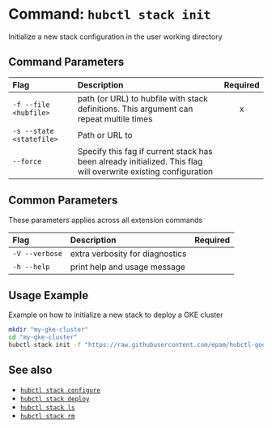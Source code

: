# Command: `hubctl stack init`

Initialize a new stack configuration in the user working directory

## Command Parameters

| Flag   | Description | Required
| :-------- | :-------- | :-: |
| `-f --file <hubfile>` | path (or URL) to hubfile with stack definitions. This argument can repeat multile times | x |
| `-s --state <statefile>` | Path or URL to |
| `--force` | Specify this fag if current stack has been already initialized. This flag will overwrite existing configuration |

## Common Parameters

These parameters applies across all extension commands

| Flag   | Description | Required
| :-------- | :-------- | :-: |
| `-V --verbose` | extra verbosity for diagnostics | |
| `-h --help` | print help and usage message | |

## Usage Example

Example on how to initialize a new stack to deploy a GKE cluster

```bash
mkdir "my-gke-cluster"
cd "my-gke-cluster"
hubctl stack init -f "https://raw.githubusercontent.com/epam/hubctl-google-stacks/main/gke-empty-cluster/hub.yaml"
```

## See also

* [`hubctl stack configure`](/hubctl/cli/hubctl-stack-configure)
* [`hubctl stack deploy`](/hubctl/cli/hubctl-stack-deploy)
* [`hubctl stack ls`](/hubctl/cli/hubctl-stack-ls)
* [`hubctl stack rm`](/hubctl/cli/hubctl-stack-rm)
